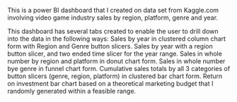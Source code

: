 This is a power BI dashboard that I created on data set from Kaggle.com involving video game industry sales by region, platform, genre and year.

This dashboard has several tabs created to enable the user to drill down into the data in the following ways:
Sales by year in clustered column chart form with Region and Genre button slicers.
Sales by year with a region button slicer, and two ended time slicer for the year range.
Sales in whole number by region and platform in donut chart form.
Sales in whole number bye genre in funnel chart form.
Cumulative sales totals by all 3 categories of button slicers (genre, region, platform) in clustered bar chart form.
Return on investment bar chart based on a theoretical marketing budget that I randomly generated within a feasible range.

